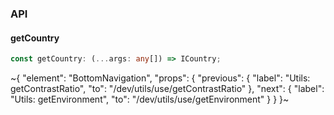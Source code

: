 

### API

#### getCountry

```ts
const getCountry: (...args: any[]) => ICountry;
```


~{
  "element": "BottomNavigation",
  "props": {
    "previous": {
      "label": "Utils: getContrastRatio",
      "to": "/dev/utils/use/getContrastRatio"
    },
    "next": {
      "label": "Utils: getEnvironment",
      "to": "/dev/utils/use/getEnvironment"
    }
  }
}~